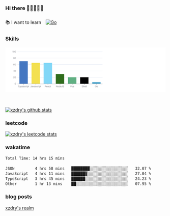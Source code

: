 ### Hi there 👋👋👋👋👋

 :books: I want to learn <a href="https://go.dev/" target="_blank"><img style="margin: 10px" src="https://profilinator.rishav.dev/skills-assets/go-original.svg" alt="Go" height="50" /></a>  

### Skills
![](img/2022-09-05-22-04-20.png)

<br />

[![xzdry's github stats](https://github-readme-stats.vercel.app/api?username=xzdry&count_private=true&show_icons=true&theme=vue)](https://github.com/xzdry)

### leetcode
[![xzdry's leetcode stats](https://leetcard.jacoblin.cool/xzdry-2?theme=light&font=Anek%20Kannada&site=cn)](https://leetcode.cn/u/xzdry-2/)

### wakatime
<!--START_SECTION:waka-->

```text
Total Time: 14 hrs 15 mins

JSON         4 hrs 58 mins   ████████░░░░░░░░░░░░░░░░░   32.07 %
JavaScript   4 hrs 11 mins   ██████▓░░░░░░░░░░░░░░░░░░   27.04 %
TypeScript   3 hrs 45 mins   ██████░░░░░░░░░░░░░░░░░░░   24.23 %
Other        1 hr 13 mins    ██░░░░░░░░░░░░░░░░░░░░░░░   07.95 %
```

<!--END_SECTION:waka-->

### blog posts
[xzdry's realm](https://www.justdry.net/)
